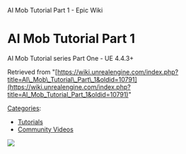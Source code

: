 AI Mob Tutorial Part 1 - Epic Wiki                    

AI Mob Tutorial Part 1
======================

AI Mob Tutorial series Part One - UE 4.4.3+

Retrieved from "[https://wiki.unrealengine.com/index.php?title=AI\_Mob\_Tutorial\_Part\_1&oldid=10791](https://wiki.unrealengine.com/index.php?title=AI_Mob_Tutorial_Part_1&oldid=10791)"

[Categories](/Special:Categories "Special:Categories"):

*   [Tutorials](/Category:Tutorials "Category:Tutorials")
*   [Community Videos](/Category:Community_Videos "Category:Community Videos")

  ![](https://tracking.unrealengine.com/track.png)
